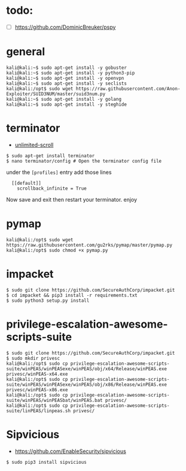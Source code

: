 # todo:
- [ ] https://github.com/DominicBreuker/pspy
# general
```console
kali@kali:~$ sudo apt-get install -y gobuster
kali@kali:~$ sudo apt-get install -y python3-pip
kali@kali:~$ sudo apt-get install -y openvpn
kali@kali:~$ sudo apt-get install -y seclists
kali@kali:/opt$ sudo wget https://raw.githubusercontent.com/Anon-Exploiter/SUID3NUM/master/suid3num.py
kali@kali:~$ sudo apt-get install -y golang
kali@kali:~$ sudo apt-get install -y steghide
```
# terminator
- [unlimited-scroll](https://askubuntu.com/questions/618464/unlimited-scroll-in-terminator) 
```console
$ sudo apt-get install terminator
$ nano terminator/config # Open the terminator config file
```
under the `[profiles]` entry add those lines
```
  [[default]]
    scrollback_infinite = True
```
Now save and exit then restart your terminator. enjoy

# pymap
```console
kali@kali:/opt$ sudo wget https://raw.githubusercontent.com/gu2rks/pymap/master/pymap.py
kali@kali:/opt$ sudo chmod +x pymap.py 
```
# impacket
```console
$ sudo git clone https://github.com/SecureAuthCorp/impacket.git
$ cd impacket && pip3 install -r requirements.txt
$ sudo python3 setup.py install
```
# privilege-escalation-awesome-scripts-suite
```console
$ sudo git clone https://github.com/SecureAuthCorp/impacket.git
$ sudo mkdir privesc
kali@kali:/opt$ sudo cp privilege-escalation-awesome-scripts-suite/winPEAS/winPEASexe/winPEAS/obj/x64/Release/winPEAS.exe privesc/winPEAS-x64.exe
kali@kali:/opt$ sudo cp privilege-escalation-awesome-scripts-suite/winPEAS/winPEASexe/winPEAS/obj/x86/Release/winPEAS.exe privesc/winPEAS-x86.exe
kali@kali:/opt$ sudo cp privilege-escalation-awesome-scripts-suite/winPEAS/winPEASbat/winPEAS.bat privesc/
kali@kali:/opt$ sudo cp privilege-escalation-awesome-scripts-suite/linPEAS/linpeas.sh privesc/
```

# Sipvicious
- https://github.com/EnableSecurity/sipvicious
```console
$ sudo pip3 install sipvicious
```